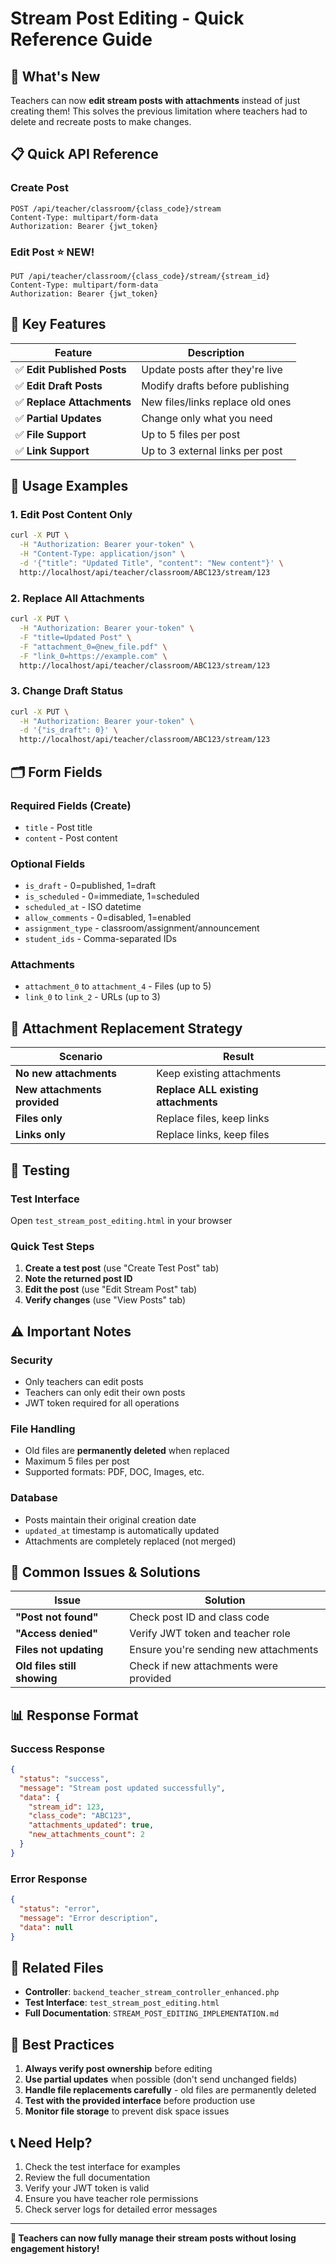# Stream Post Editing - Quick Reference Guide

## 🚀 **What's New**

Teachers can now **edit stream posts with attachments** instead of just creating them! This solves the previous limitation where teachers had to delete and recreate posts to make changes.

## 📋 **Quick API Reference**

### **Create Post**
```http
POST /api/teacher/classroom/{class_code}/stream
Content-Type: multipart/form-data
Authorization: Bearer {jwt_token}
```

### **Edit Post** ⭐ **NEW!**
```http
PUT /api/teacher/classroom/{class_code}/stream/{stream_id}
Content-Type: multipart/form-data
Authorization: Bearer {jwt_token}
```

## 🔧 **Key Features**

| Feature | Description |
|---------|-------------|
| ✅ **Edit Published Posts** | Update posts after they're live |
| ✅ **Edit Draft Posts** | Modify drafts before publishing |
| ✅ **Replace Attachments** | New files/links replace old ones |
| ✅ **Partial Updates** | Change only what you need |
| ✅ **File Support** | Up to 5 files per post |
| ✅ **Link Support** | Up to 3 external links per post |

## 📝 **Usage Examples**

### **1. Edit Post Content Only**
```bash
curl -X PUT \
  -H "Authorization: Bearer your-token" \
  -H "Content-Type: application/json" \
  -d '{"title": "Updated Title", "content": "New content"}' \
  http://localhost/api/teacher/classroom/ABC123/stream/123
```

### **2. Replace All Attachments**
```bash
curl -X PUT \
  -H "Authorization: Bearer your-token" \
  -F "title=Updated Post" \
  -F "attachment_0=@new_file.pdf" \
  -F "link_0=https://example.com" \
  http://localhost/api/teacher/classroom/ABC123/stream/123
```

### **3. Change Draft Status**
```bash
curl -X PUT \
  -H "Authorization: Bearer your-token" \
  -d '{"is_draft": 0}' \
  http://localhost/api/teacher/classroom/ABC123/stream/123
```

## 🗂️ **Form Fields**

### **Required Fields (Create)**
- `title` - Post title
- `content` - Post content

### **Optional Fields**
- `is_draft` - 0=published, 1=draft
- `is_scheduled` - 0=immediate, 1=scheduled
- `scheduled_at` - ISO datetime
- `allow_comments` - 0=disabled, 1=enabled
- `assignment_type` - classroom/assignment/announcement
- `student_ids` - Comma-separated IDs

### **Attachments**
- `attachment_0` to `attachment_4` - Files (up to 5)
- `link_0` to `link_2` - URLs (up to 3)

## 🔄 **Attachment Replacement Strategy**

| Scenario | Result |
|----------|---------|
| **No new attachments** | Keep existing attachments |
| **New attachments provided** | **Replace ALL existing attachments** |
| **Files only** | Replace files, keep links |
| **Links only** | Replace links, keep files |

## 🧪 **Testing**

### **Test Interface**
Open `test_stream_post_editing.html` in your browser

### **Quick Test Steps**
1. **Create a test post** (use "Create Test Post" tab)
2. **Note the returned post ID**
3. **Edit the post** (use "Edit Stream Post" tab)
4. **Verify changes** (use "View Posts" tab)

## ⚠️ **Important Notes**

### **Security**
- Only teachers can edit posts
- Teachers can only edit their own posts
- JWT token required for all operations

### **File Handling**
- Old files are **permanently deleted** when replaced
- Maximum 5 files per post
- Supported formats: PDF, DOC, Images, etc.

### **Database**
- Posts maintain their original creation date
- `updated_at` timestamp is automatically updated
- Attachments are completely replaced (not merged)

## 🚨 **Common Issues & Solutions**

| Issue | Solution |
|-------|----------|
| **"Post not found"** | Check post ID and class code |
| **"Access denied"** | Verify JWT token and teacher role |
| **Files not updating** | Ensure you're sending new attachments |
| **Old files still showing** | Check if new attachments were provided |

## 📊 **Response Format**

### **Success Response**
```json
{
  "status": "success",
  "message": "Stream post updated successfully",
  "data": {
    "stream_id": 123,
    "class_code": "ABC123",
    "attachments_updated": true,
    "new_attachments_count": 2
  }
}
```

### **Error Response**
```json
{
  "status": "error",
  "message": "Error description",
  "data": null
}
```

## 🔗 **Related Files**

- **Controller**: `backend_teacher_stream_controller_enhanced.php`
- **Test Interface**: `test_stream_post_editing.html`
- **Full Documentation**: `STREAM_POST_EDITING_IMPLEMENTATION.md`

## 🎯 **Best Practices**

1. **Always verify post ownership** before editing
2. **Use partial updates** when possible (don't send unchanged fields)
3. **Handle file replacements carefully** - old files are permanently deleted
4. **Test with the provided interface** before production use
5. **Monitor file storage** to prevent disk space issues

## 📞 **Need Help?**

1. Check the test interface for examples
2. Review the full documentation
3. Verify your JWT token is valid
4. Ensure you have teacher role permissions
5. Check server logs for detailed error messages

---

**🎉 Teachers can now fully manage their stream posts without losing engagement history!**
